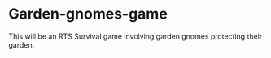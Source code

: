 Garden-gnomes-game
==================

This will be an RTS Survival game involving garden gnomes protecting their garden.